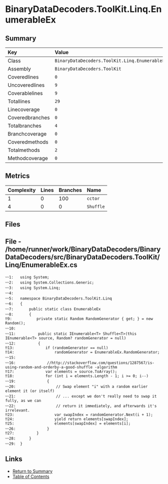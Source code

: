 ﻿# BinaryDataDecoders.ToolKit.Linq.EnumerableEx

## Summary

| Key             | Value                                          |
| :-------------- | :--------------------------------------------- |
| Class           | `BinaryDataDecoders.ToolKit.Linq.EnumerableEx` |
| Assembly        | `BinaryDataDecoders.ToolKit`                   |
| Coveredlines    | `0`                                            |
| Uncoveredlines  | `9`                                            |
| Coverablelines  | `9`                                            |
| Totallines      | `29`                                           |
| Linecoverage    | `0`                                            |
| Coveredbranches | `0`                                            |
| Totalbranches   | `4`                                            |
| Branchcoverage  | `0`                                            |
| Coveredmethods  | `0`                                            |
| Totalmethods    | `2`                                            |
| Methodcoverage  | `0`                                            |

## Metrics

| Complexity | Lines | Branches | Name      |
| :--------- | :---- | :------- | :-------- |
| 1          | 0     | 100      | `cctor`   |
| 4          | 0     | 0        | `Shuffle` |

## Files

## File - /home/runner/work/BinaryDataDecoders/BinaryDataDecoders/src/BinaryDataDecoders.ToolKit/Linq/EnumerableEx.cs

```CSharp
〰1:   using System;
〰2:   using System.Collections.Generic;
〰3:   using System.Linq;
〰4:   
〰5:   namespace BinaryDataDecoders.ToolKit.Linq
〰6:   {
〰7:       public static class EnumerableEx
〰8:       {
‼9:           private static Random RandomGenerator { get; } = new Random();
〰10:  
〰11:          public static IEnumerable<T> Shuffle<T>(this IEnumerable<T> source, Random? randomGenerator = null)
〰12:          {
‼13:              if (randomGenerator == null)
‼14:                  randomGenerator = EnumerableEx.RandomGenerator;
〰15:  
〰16:              //http://stackoverflow.com/questions/1287567/is-using-random-and-orderby-a-good-shuffle -algorithm
‼17:              var elements = source.ToArray();
‼18:              for (int i = elements.Length - 1; i >= 0; i--)
〰19:              {
〰20:                  // Swap element "i" with a random earlier element it (or itself)
〰21:                  // ... except we don't really need to swap it fully, as we can
〰22:                  // return it immediately, and afterwards it's irrelevant.
‼23:                  var swapIndex = randomGenerator.Next(i + 1);
‼24:                  yield return elements[swapIndex];
‼25:                  elements[swapIndex] = elements[i];
〰26:              }
‼27:          }
〰28:      }
〰29:  }
```

## Links

* [Return to Summary](Summary.md)
* [Table of Contents](../TOC.md)

